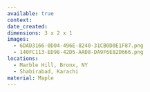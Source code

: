 ```yaml
---
available: true
context:
date_created:
dimensions: 3 x 2 x 1
images:
  - 6DAD3166-0D04-496E-8240-31CB0D0E1F87.png
  - 140FC113-ED98-42D5-AAD8-DA9F6E82D666.png
locations:
  - Marble Hill, Bronx, NY
  - Shabirabad, Karachi
material: Maple
---
```

